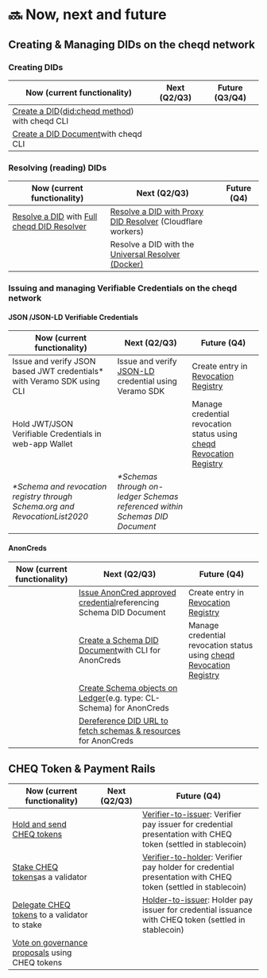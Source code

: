 # 🔜 Now, next and future

## Creating & Managing DIDs on the cheqd network

### Creating DIDs

| Now (current functionality)                                                                                                                                                                                                | Next (Q2/Q3) | Future (Q3/Q4) |
| -------------------------------------------------------------------------------------------------------------------------------------------------------------------------------------------------------------------------- | ------------ | -------------- |
| [Create a DID](https://docs.cheqd.io/identity/tutorials/dids/vdr-tools/create-did-and-did-document)([did:cheqd method](https://docs.cheqd.io/node/architecture/adr-list/adr-002-cheqd-did-method)) with cheqd CLI |              |                |
| [Create a DID Document](https://docs.cheqd.io/identity/tutorials/dids/cheqd-cosmos-cli/create-did-and-did-document)with cheqd CLI                                                                         |              |                |

### Resolving (reading) DIDs

| Now (current functionality)                                                                                                                                                              | Next (Q2/Q3)                                                                                                                                       | Future (Q4) |
| ---------------------------------------------------------------------------------------------------------------------------------------------------------------------------------------- | -------------------------------------------------------------------------------------------------------------------------------------------------- | ----------- |
| [Resolve a DID](https://docs.cheqd.io/identity/tutorials/did-resolver/using-full-cheqd-did-resolver) with [Full cheqd DID Resolver](../../suite/identity-ledger/did-resolver.md) | [Resolve a DID with Proxy DID Resolver](https://docs.cheqd.io/identity/tutorials/did-resolver/using-light-cheqd-did-resolver) (Cloudflare workers) |             |
|                                                                                                                                                                                          | Resolve a DID with the [Universal Resolver (Docker)](https://dev.uniresolver.io/)                                                                  |             |

### Issuing and managing Verifiable Credentials on the cheqd network

#### JSON /JSON-LD Verifiable Credentials

| Now (current functionality)                                                  | Next (Q2/Q3)                                                                                   | Future (Q4)                                                                                                                                         |
| ---------------------------------------------------------------------------- | ---------------------------------------------------------------------------------------------- | --------------------------------------------------------------------------------------------------------------------------------------------------- |
| Issue and verify JSON based JWT credentials\* with Veramo SDK using CLI      | Issue and verify [JSON-LD](https://github.com/cheqd/identity-docs) credential using Veramo SDK | Create entry in [Revocation Registry](../../suite/identity-ledger/revocation-registry.md)                                    |
| Hold JWT/JSON Verifiable Credentials in web-app Wallet                       |                                                                                                | Manage credential revocation status using [cheqd Revocation Registry](https://docs.cheqd.io/node/architecture/adr-list/adr-007-revocation-registry) |
| _\*Schema and revocation registry through Schema.org and RevocationList2020_ | _\*Schemas through on-ledger Schemas referenced within Schemas DID Document_                   |                                                                                                                                                     |

#### AnonCreds

| Now (current functionality) | Next (Q2/Q3)                                                                                                                                        | Future (Q4)                                                                                                                                         |
| --------------------------- | --------------------------------------------------------------------------------------------------------------------------------------------------- | --------------------------------------------------------------------------------------------------------------------------------------------------- |
|                             | [Issue AnonCred approved credential](https://docs.cheqd.io/node/architecture/adr-list/adr-008-identity-resources)referencing Schema DID Document   | Create entry in [Revocation Registry](https://product.cheqd.io/suite/cheqd-network/revocation-registry)                                     |
|                             | [Create a Schema DID Document](https://docs.cheqd.io/node/architecture/adr-list/adr-008-identity-resources)with CLI for AnonCreds                  | Manage credential revocation status using [cheqd Revocation Registry](https://docs.cheqd.io/node/architecture/adr-list/adr-007-revocation-registry) |
|                             | [Create Schema objects on Ledger](https://docs.cheqd.io/node/architecture/adr-list/adr-008-identity-resources)(e.g. type: CL-Schema) for AnonCreds |                                                                                                                                                     |
|                             | [Dereference DID URL to fetch schemas & resources](https://docs.cheqd.io/node/architecture/adr-list/adr-008-identity-resources) for AnonCreds       |                                                                                                                                                     |

## CHEQ Token & Payment Rails

| Now (current functionality)                                                               | Next (Q2/Q3) | Future (Q4)                                                                                                                                                                               |
| ----------------------------------------------------------------------------------------- | ------------ | ----------------------------------------------------------------------------------------------------------------------------------------------------------------------------------------- |
| [Hold and send CHEQ tokens](https://wallet.cheqd.io/welcome)                              |              | [Verifier-to-issuer](https://learn.cheqd.io/overview/introduction-to-usdcheq#holder-pays-issuer): Verifier pay issuer for credential presentation with CHEQ token (settled in stablecoin) |
| [Stake CHEQ tokens](https://wallet.cheqd.io/staking)as a validator                       |              | [Verifier-to-holder](https://learn.cheqd.io/overview/introduction-to-usdcheq#holder-pays-issuer): Verifier pay holder for credential presentation with CHEQ token (settled in stablecoin) |
| [Delegate CHEQ tokens](https://wallet.cheqd.io/staking) to a validator to stake           |              | [Holder-to-issuer](https://learn.cheqd.io/overview/introduction-to-usdcheq#holder-pays-issuer): Holder pay issuer for credential issuance with CHEQ token (settled in stablecoin)         |
| [Vote on governance proposals](https://commonwealth.im/cheqd/proposals) using CHEQ tokens |              |                                                                                                                                                                                           |
